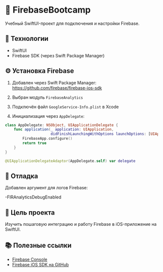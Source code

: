 # 📱 FirebaseBootcamp

Учебный SwiftUI-проект для подключения и настройки Firebase.

## 🔧 Технологии

- SwiftUI
- Firebase SDK (через Swift Package Manager)

## ⚙️ Установка Firebase

1. Добавлен через Swift Package Manager:
   https://github.com/firebase/firebase-ios-sdk

2. Выбран модуль `FirebaseAnalytics`
3. Подключён файл `GoogleService-Info.plist` в Xcode
   
4. Инициализация через `AppDelegate`:
```swift
class AppDelegate: NSObject, UIApplicationDelegate {
    func application(_ application: UIApplication,
                     didFinishLaunchingWithOptions launchOptions: [UIApplication.LaunchOptionsKey : Any]? = nil) -> Bool {
        FirebaseApp.configure()
        return true
    }
}

@UIApplicationDelegateAdaptor(AppDelegate.self) var delegate
```

## 🐞 Отладка

Добавлен аргумент для логов Firebase:

-FIRAnalyticsDebugEnabled

## 🎯 Цель проекта

Изучить пошаговую интеграцию и работу Firebase в iOS-приложение на SwiftUI.

## 📚 Полезные ссылки
- [Firebase Console](https://console.firebase.google.com)
- [Firebase iOS SDK на GitHub](https://github.com/firebase/firebase-ios-sdk)
